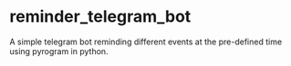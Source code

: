 # reminder_telegram_bot
A simple telegram bot reminding different events at the pre-defined time using pyrogram in python.
